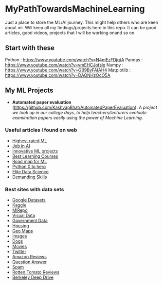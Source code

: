 # MyPathTowardsMachineLearning

Just a place to store the ML/AI journey. This might help others who are keen about ml. 
Will keep all my findings/projects here in this repo. It can be good articles, good videos, projects that I will be working onand so on.

## Start with these
Python : https://www.youtube.com/watch?v=N4mEzFDjqtA
Pandas : https://www.youtube.com/watch?v=vmEHCJofslg
Numpy : https://www.youtube.com/watch?v=GB9ByFAIAH4
Matplotlib : https://www.youtube.com/watch?v=DAQNHzOcO5A

## My ML Projects

* **Automated paper evaluation** (https://github.com/KashyapBhat/AutomatedPaperEvaluation): *A project we took up in our college days, to help teachers/lecturers evaluate examination papers easily using the power of Machine Learning.* 

### Useful articles I found on web
  * [Highest rated ML](https://towardsdatascience.com/highest-rated-ml-projects-on-github-694486293512)
  * [Job in AI](https://towardsdatascience.com/how-to-get-a-job-in-ai-with-no-experience-16526874165d)
  * [Innovative ML projects](https://www.analyticsvidhya.com/blog/2019/08/7-innovative-machine-learning-github-projects-in-python/)
  * [Best Learning Courses](https://www.learndatasci.com/best-data-science-online-courses/)
  * [Road map for ML](https://www.reddit.com/r/learnmachinelearning/comments/cxrpjz/a_clear_roadmap_for_mldl/eyn8cna/?utm_source=share&utm_medium=web2x)
  * [Python 0 to hero](quora.com/If-you-are-mentoring-someone-to-become-a-data-scientist-using-Python-from-0-knowledge-what-would-the-learning-path-look-like)
  * [Elite Data Science](https://elitedatascience.com/)
  * [Demanding Skills](https://towardsdatascience.com/the-most-in-demand-skills-for-data-scientists-4a4a8db896db?_branch_match_id=704784754788833271)
  
### Best sites with data sets
  * [Google Datasets](https://toolbox.google.com/datasetsearch)
  * [Kaggle](https://www.kaggle.com/)
  * [MlRepo](http://mlr.cs.umass.edu/ml/)
  * [Visual Data](https://www.visualdata.io/)
  * [Government Data](https://www.data.gov/)
  * [Housing](https://www.cs.toronto.edu/~delve/data/boston/bostonDetail.html)
  * [Geo Maps](https://www.kaggle.com/xiuchengwang/python-dataset-download)
  * [Images](https://ai.googleblog.com/2016/09/introducing-open-images-dataset.html)
  * [Dogs](http://vision.stanford.edu/aditya86/ImageNetDogs/)
  * [Movies](http://ai.stanford.edu/~amaas/data/sentiment/)
  * [Twitter](https://www.kaggle.com/crowdflower/twitter-airline-sentiment)
  * [Amazon Reviews](https://snap.stanford.edu/data/web-Amazon.html)
  * [Question Answer](https://hotpotqa.github.io/index.html)
  * [Spam](http://www.dt.fee.unicamp.br/~tiago/smsspamcollection/)
  * [Rotten Tomato Reviews](https://drive.google.com/file/d/1w1TsJB-gmIkZ28d1j7sf1sqcPmHXw352/view)
  * [Berkeley Deep Drive](https://bdd-data.berkeley.edu/)
  
